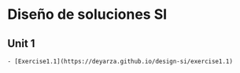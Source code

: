# Diseño de soluciones SI

## Unit 1
	- [Exercise1.1](https://deyarza.github.io/design-si/exercise1.1)